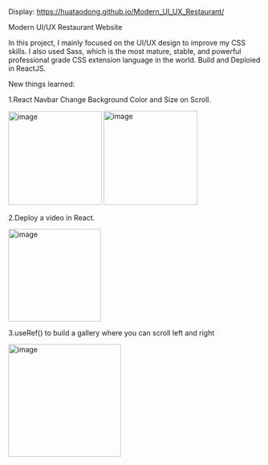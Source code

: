 
Display:
 https://huataodong.github.io/Modern_UI_UX_Restaurant/
 
Modern UI/UX Restaurant Website

In this project, I mainly focused on the UI/UX design to improve my CSS skills. I also used Sass, which is the most mature, stable, and powerful professional grade CSS extension language in the world. Build and Deploied in ReactJS.

New things learned:

1.React Navbar Change Background Color and Size on Scroll.

<img width="186" alt="image" src="https://user-images.githubusercontent.com/75303443/173633518-8465470d-0834-4251-a983-abeda5646796.png">

<img width="187" alt="image" src="https://user-images.githubusercontent.com/75303443/173633572-ab5a8b80-0769-4979-9529-04892fbc7174.png">


2.Deploy a video in React.

<img width="184" alt="image" src="https://user-images.githubusercontent.com/75303443/173633444-26df530e-e89d-454b-b600-927d60ed6a49.png">


3.useRef() to build a gallery where you can scroll left and right

<img width="224" alt="image" src="https://user-images.githubusercontent.com/75303443/173633036-c960624e-d381-46cd-a27d-be9baa435991.png">


